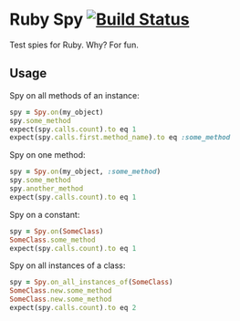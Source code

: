 # Ruby Spy [![Build Status](https://travis-ci.org/patbenatar/ruby_spy.svg?branch=master)](https://travis-ci.org/patbenatar/ruby_spy)

Test spies for Ruby. Why? For fun.

## Usage

Spy on all methods of an instance:

```ruby
spy = Spy.on(my_object)
spy.some_method
expect(spy.calls.count).to eq 1
expect(spy.calls.first.method_name).to eq :some_method
```

Spy on one method:

```ruby
spy = Spy.on(my_object, :some_method)
spy.some_method
spy.another_method
expect(spy.calls.count).to eq 1
```

Spy on a constant:

```ruby
spy = Spy.on(SomeClass)
SomeClass.some_method
expect(spy.calls.count).to eq 1
```

Spy on all instances of a class:

```ruby
spy = Spy.on_all_instances_of(SomeClass)
SomeClass.new.some_method
SomeClass.new.some_method
expect(spy.calls.count).to eq 2
```
